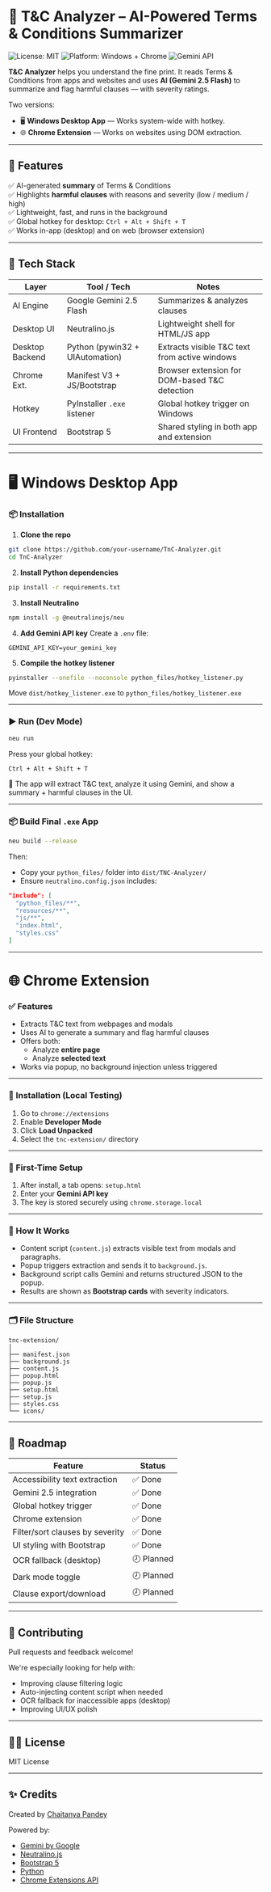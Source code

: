 # 📜 T&C Analyzer – AI-Powered Terms & Conditions Summarizer

![License: MIT](https://img.shields.io/badge/license-MIT-green.svg)
![Platform: Windows + Chrome](https://img.shields.io/badge/platform-Windows%20%7C%20Chrome-blue)
![Gemini API](https://img.shields.io/badge/API-Gemini%202.5%20Flash-brightgreen)

**T&C Analyzer** helps you understand the fine print. It reads Terms & Conditions from apps and websites and uses **AI (Gemini 2.5 Flash)** to summarize and flag harmful clauses — with severity ratings.

Two versions:
- 🖥️ **Windows Desktop App** — Works system-wide with hotkey.
- 🌐 **Chrome Extension** — Works on websites using DOM extraction.

---

## 🚀 Features

✅ AI-generated **summary** of Terms & Conditions  
✅ Highlights **harmful clauses** with reasons and severity (low / medium / high)  
✅ Lightweight, fast, and runs in the background  
✅ Global hotkey for desktop: `Ctrl + Alt + Shift + T`  
✅ Works in-app (desktop) and on web (browser extension)  

---

## 🧱 Tech Stack

| Layer        | Tool / Tech                         | Notes                                                 |
|--------------|--------------------------------------|--------------------------------------------------------|
| AI Engine    | Google Gemini 2.5 Flash             | Summarizes & analyzes clauses                         |
| Desktop UI   | Neutralino.js                       | Lightweight shell for HTML/JS app                     |
| Desktop Backend | Python (pywin32 + UIAutomation) | Extracts visible T&C text from active windows         |
| Chrome Ext.  | Manifest V3 + JS/Bootstrap          | Browser extension for DOM-based T&C detection         |
| Hotkey       | PyInstaller `.exe` listener         | Global hotkey trigger on Windows                      |
| UI Frontend  | Bootstrap 5                         | Shared styling in both app and extension              |

---

# 🖥️ Windows Desktop App

### 📦 Installation

1. **Clone the repo**
```bash
git clone https://github.com/your-username/TnC-Analyzer.git
cd TnC-Analyzer
```

2. **Install Python dependencies**
```bash
pip install -r requirements.txt
```

3. **Install Neutralino**
```bash
npm install -g @neutralinojs/neu
```

4. **Add Gemini API key**
Create a `.env` file:
```env
GEMINI_API_KEY=your_gemini_key
```

5. **Compile the hotkey listener**
```bash
pyinstaller --onefile --noconsole python_files/hotkey_listener.py
```
Move `dist/hotkey_listener.exe` to `python_files/hotkey_listener.exe`

---

### ▶️ Run (Dev Mode)

```bash
neu run
```

Press your global hotkey:
```
Ctrl + Alt + Shift + T
```

🧠 The app will extract T&C text, analyze it using Gemini, and show a summary + harmful clauses in the UI.

---

### 📦 Build Final `.exe` App

```bash
neu build --release
```

Then:
- Copy your `python_files/` folder into `dist/TNC-Analyzer/`
- Ensure `neutralino.config.json` includes:

```json
"include": [
  "python_files/**",
  "resources/**",
  "js/**",
  "index.html",
  "styles.css"
]
```

---

# 🌐 Chrome Extension

### ✅ Features

- Extracts T&C text from webpages and modals
- Uses AI to generate a summary and flag harmful clauses
- Offers both:
  - Analyze **entire page**
  - Analyze **selected text**
- Works via popup, no background injection unless triggered

---

### 🔧 Installation (Local Testing)

1. Go to `chrome://extensions`
2. Enable **Developer Mode**
3. Click **Load Unpacked**
4. Select the `tnc-extension/` directory

---

### 🔑 First-Time Setup

1. After install, a tab opens: `setup.html`
2. Enter your **Gemini API key**
3. The key is stored securely using `chrome.storage.local`

---

### 🧠 How It Works

- Content script (`content.js`) extracts visible text from modals and paragraphs.
- Popup triggers extraction and sends it to `background.js`.
- Background script calls Gemini and returns structured JSON to the popup.
- Results are shown as **Bootstrap cards** with severity indicators.

---

### 🗂️ File Structure

```
tnc-extension/
│
├── manifest.json
├── background.js
├── content.js
├── popup.html
├── popup.js
├── setup.html
├── setup.js
├── styles.css
└── icons/
```

---

## 🔁 Roadmap

| Feature                              | Status  |
|-------------------------------------|---------|
| Accessibility text extraction       | ✅ Done |
| Gemini 2.5 integration              | ✅ Done |
| Global hotkey trigger               | ✅ Done |
| Chrome extension                    | ✅ Done |
| Filter/sort clauses by severity     | ✅ Done |
| UI styling with Bootstrap           | ✅ Done |
| OCR fallback (desktop)              | 🕗 Planned |
| Dark mode toggle                    | 🕗 Planned |
| Clause export/download              | 🕗 Planned |

---

## 🤝 Contributing

Pull requests and feedback welcome!

We're especially looking for help with:
- Improving clause filtering logic
- Auto-injecting content script when needed
- OCR fallback for inaccessible apps (desktop)
- Improving UI/UX polish

---

## 🧑‍💻 License

MIT License

---

## ✨ Credits

Created by [Chaitanya Pandey](https://github.com/your-username)

Powered by:
- [Gemini by Google](https://ai.google.dev/)
- [Neutralino.js](https://neutralino.js.org/)
- [Bootstrap 5](https://getbootstrap.com/)
- [Python](https://www.python.org/)
- [Chrome Extensions API](https://developer.chrome.com/docs/extensions/)
